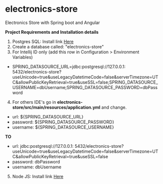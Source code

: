 # electronics-store

Electronics Store with Spring boot and Angular

**Project Requirements and Installation details**

1. Postgres SQL: Install link [Here](https://www.postgresql.org/download/ "PostgreSQL Downloads")
2. Create a database called: "electronics-store"
3. For Intellij ID only (add this row in Configuration > Environment Variables)

* SPRING_DATASOURCE_URL=jdbc:postgresql://127.0.0.1:
  5432/electronics-store?useUnicode=true&useLegacyDatetimeCode=false&serverTimezone=UTC&allowPublicKeyRetrieval=true&useSSL=false;SPRING_DATASOURCE_USERNAME=dbUsername;SPRING_DATASOURCE_PASSWORD=dbPassword

4. For others IDE's go in **electronics-store/src/main/resources/application.yml** and change.

* url: ${SPRING_DATASOURCE_URL}
* password: ${SPRING_DATASOURCE_PASSWORD}
* username: ${SPRING_DATASOURCE_USERNAME}

**TO**

* url: jdbc:postgresql://127.0.0.1:
  5432/electronics-store?useUnicode=true&useLegacyDatetimeCode=false&serverTimezone=UTC&allowPublicKeyRetrieval=true&useSSL=false
* password: dbPassword
* username: dbUsername

5. Node JS: Install link [Here](https://nodejs.org/en/download/ "NodeJS Downloads")



